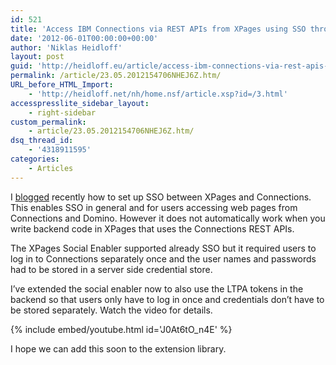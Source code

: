```yaml
---
id: 521
title: 'Access IBM Connections via REST APIs from XPages using SSO through LTPA'
date: '2012-06-01T00:00:00+00:00'
author: 'Niklas Heidloff'
layout: post
guid: 'http://heidloff.eu/article/access-ibm-connections-via-rest-apis-from-xpages-using-sso-through-ltpa/'
permalink: /article/23.05.2012154706NHEJ6Z.htm/
URL_before_HTML_Import:
    - 'http://heidloff.net/nh/home.nsf/article.xsp?id=/3.html'
accesspresslite_sidebar_layout:
    - right-sidebar
custom_permalink:
    - article/23.05.2012154706NHEJ6Z.htm/
dsq_thread_id:
    - '4318911595'
categories:
    - Articles
---
```


 I [blogged](http://heidloff.net/nh/home.nsf/dx/21.05.2012084808NHE9Z5.htm) recently how to set up SSO between XPages and Connections. This enables SSO in general and for users accessing web pages from Connections and Domino. However it does not automatically work when you write backend code in XPages that uses the Connections REST APIs.

 The XPages Social Enabler supported already SSO but it required users to log in to Connections separately once and the user names and passwords had to be stored in a server side credential store.

 I’ve extended the social enabler now to also use the LTPA tokens in the backend so that users only have to log in once and credentials don’t have to be stored separately. Watch the video for details.

{% include embed/youtube.html id='J0At6tO_n4E' %}

 I hope we can add this soon to the extension library.